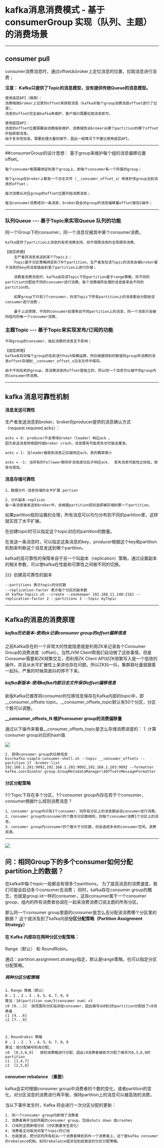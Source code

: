 # kafka消息消费模式 - 基于consumerGroup 实现（队列、主题）的消费场景


---
## consumer pull
consumer消费消息时，通过offset从broker上定位消息的位置，拉取消息进行消费；

**注意： Kafka只提供了Topic的消息模型，没有提供传统Queue的消息模型。**

	使用高层API（推荐）：
	消费端按broker上记录的offset来获取消息（kafka对每个group消费消息offset进行了记录）。
	消息的offset完全由kafka来维护，客户端只需要拉取消息即可。

	使用底层API：
	消息的offset位置需要由消费端来维护，消费端告诉broker从哪个partition的哪个offset开始获取消息。
	由于复杂性较高，需要处理大量的细节，因此一般情况下不建议使用底层API。

---
##consumerGroup的设计思想：
	基于group来维护每个组的消息偏移位置offset。
	
	每个consumer都需要绑定到某个group上，即每个consumer有一个所属的group；
	
	每个group在broker上都有一个日志文件（__consumer_offset_x）来维护该group当前消息的offset；
	
	每次消费从对应group的offset位置开始消费消息；
	
	每当consumer消费成功一条消息，broker就会对group的消息偏移量offset做加1操作；



---
### 队列Queue --- 基于Topic来实现Queue 队列的功能

同一个Group下的consumer，同一个消息仅被其中某个consumer消费。

	kafka提供了partition上消息的有序消费支持，但不保障消息的全局顺序消费。

	【底层原理】
		生产者将消息发送到某个Topic上；
		Topic基于分区策略绑定到了N个partition，生产者发往该Topic的消息会被broker基于消息的key将消息路由到某个partition上进行存储；
		
		消费者消费消息时，kafka会将该Topic下的partition基于range策略，将不同的partition分配给不同的consumer进行消费，每个消费端所处理的消息是来自不同的partition的。

		如果group下只有1个consumer，则该Topic下所有partition上的消息都会分配给该consumer进行消费；

		基于上述原理，不同的consumer处理来自不同partition上的消息，同一个消息只会被同组内的唯一个consumer消费。
 
### 主题Topic --- 基于Topic来实现发布/订阅的功能
	不同group的consumer，彼此消费的消息互不影响；

	【底层原理】
	kafka会将对每个group的名称进行hash取模运算，然后根据得到的数值将group所消费的消息offset存储到__consumer_offset_x日志文件中保存。

	由于不同名称的group，其消费消息的offset是独立的，所以同一个消息可以被不同group内的consumer所消费。

---

## kafka 消息可靠性机制

#### 消息发送可靠性
生产者发送消息到broker，broker向producer提供的消息确认方式（request.required.acks）：

	acks = 0: producer不会等待broker（leader）响应ack 。
	因为发送消息网络超时或broker crash，消息既有可能丢失也可能会重发。

	acks = 1: 当leader接收到消息之后就响应ack，丢的概率很小

	acks = -1: 当所有的follower都同步消息成功后才响应ack.  丢失消息可能性比较低。效率也很低。

#### 消息存储可靠性

	1、数据分片-消息存储的水平扩展 partion

	2、分片副本-replicas
	每一条消息被发送到broker中，会根据partition规则选择被存储到哪一个partition。

如果partition规则设置的合理，所有消息可以均匀分布到不同的partition里，这样就实现了水平扩展。

在创建topic时可以指定这个topic对应的partition的数量。

在发送一条消息时，可以指定这条消息的key，producer根据这个key和partition机制来判断这个消息发送到哪个partition。

kafka的高可靠性的保障来自于另一个叫副本（replication）策略，通过设置副本的相关参数，可以使kafka在性能和可靠性之间做不同的切换。

》》》创建高可靠性的副本

	--partitions 表示topic的分区数
	--replication-factor 表示每个分区的副本数
	sh kafka-topics.sh --create --zookeeper 192.168.11.140:2181 --replication-factor 2 --partitions 3 --topic myTopic


---
## Kafka的消息的消费原理


##### kafka历史版本-使用zk记录consumer group的offset偏移信息
之前Kafka存在的一个非常大的性能隐患就是利用ZK来记录各个Consumer Group的消费进度（offset）。当然JVM Client帮我们自动做了这些事情，但是Consumer需要和ZK频繁交互，而利用ZK Client API对ZK频繁写入是一个低效的操作，并且从水平扩展性上来讲也存在问题。所以ZK抖一抖，集群吞吐量就跟着一起抖，严重的时候简直抖的停不下来。

##### kafka新版本-使用kafka内部日志文件保存offset偏移信息
新版Kafka已推荐将consumer的位移信息保存在Kafka内部的topic中，即__consumer_offsets topic。__consumer_offsets_topic默认有50个分区，分区个数可以调整。


**__consumer_offsets_N 维护consumer group的消费偏移量**

通过以下操作来看看__consumer_offsets_topic是怎么存储消费进度的：
	1. 计算consumer group对应的hash值

![](img/kafka-group-hash.png)

	2. 获得consumer group的位移信息
	bin/kafka-simple-consumer-shell.sh --topic __consumer_offsets --partition 17 -broker-list 192.168.1.201:9092,192.168.1.202:9092,192.168.1.203:9092 --formatter kafka.coordinator.group.GroupMetadataManager\$OffsetsMessageFormatter


#### 分区分配策略
1个Topic下存在多个分区，1个consumer group内存在若干个consumer，consumer根据什么规则消费消息？

	1、consumer group内只有1个consumer，则所有分区上的消息都由该consumer进行消费。
	2、consumer group内consumer的个数与分区数相同，则每个consumer消费1个分区上的消息。
	3、consumer group内consumer的个数大于分区数，则会造成多余的consumer空闲，浪费资源。

---
![](img/kafka-partiion-comsume.png)	

## 问：相同Group下的多个consumer如何分配partition上的数据？
在kafka中每个topic一般都会有很多个partitions。
为了提高消息的消费速度，我们可能会启动多个consumer去消费； 
同时，kafka存在consumer group的概念，也就是group.id一样的consumer，这些consumer属于一个consumer group，组内的所有消费者协调在一起来消费消费订阅主题的所有分区。

那么同一个consumer group里面的consumer是怎么去分配该消费哪个分区里的数据？
这个就涉及到了kafka内部**分区分配策略（Partition Assignment Strategy）**

#### 在 Kafka 内部存在两种分区分配策略：
Range（默认） 和 RoundRobin。

通过：partition.assignment.strategy指定，默认是range策略。也可以指定分区分配策略。

##### 两种分区分配策略
	1、Range 策略（默认）
	0 ，1 ，2 ，3 ，4，5，6，7，8，9
	算法：10(partition num/3(consumer num) =3
	c0 [0...3] 	按范围将分区指派给consumer，因此编号从0到3的partition分配给了c0消费者
	c1 [4...6] 
	c2 [7...9]

#
	2、Roundrobin 策略
	0 ，1 ，2 ，3 ，4，5，6，7，8，9
	算法：按分配编号轮询分配。
	c0  [0,3,6,9]   按轮询策略进行分配，因此c0消费者被依次分配了编号为0,3,6,9的partition
	c1  [1,4,7]
	c2  [2,5,8]

#### consumer rebalance （重要）
kafka会实时根据consumer group中消费者的个数的变化，或者partition的变化，对分区消息的消费进行再平衡，保持partition上的消息可以被高效的消费。

当以下事件发生时，Kafka 将会进行一次分区分配的更新：

	1. 同一个consumer group内新增了消费者
	2. 消费者离开当前所属的consumer group，包括shuts down 或crashes
	3. 订阅的主题新增分区（分区数量发生变化）
	4. 消费者主动取消对某个topic的订阅
	5. 也就是说，把分区的所有权从一个消费者移到另外一个消费者上，这个是kafka consumer 的rebalance机制。如何rebalance就涉及到前面说的分区分配策略。

